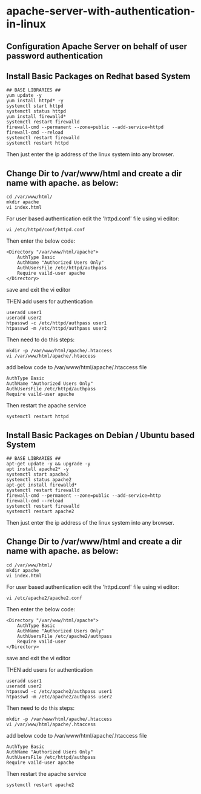 # apache-server-with-authentication-in-linux
## Configuration Apache Server on behalf of user  password authentication

## Install Basic Packages on Redhat based System

```shell
## BASE LIBRARIES ##
yum update -y
yum install httpd* -y
systemctl start httpd
systemctl status httpd
yum install firewalld*
systemctl restart firewalld
firewall-cmd --permanent --zone=public --add-service=httpd
firewall-cmd --reload
systemctl restart firewalld
systemctl restart httpd
```
Then just enter the ip address of the linux system into any browser.


## Change Dir to /var/www/html and create a dir name with apache. as below:
```shell
cd /var/www/html/
mkdir apache   
vi index.html
```

For user based authentication edit the 'httpd.conf' file using vi editor:
```
vi /etc/httpd/conf/httpd.conf
```
Then enter the below code:
```
<Directory "/var/www/html/apache">
	AuthType Basic
	AuthName "Authorized Users Only"
	AuthUsersFile /etc/httpd/authpass
	Require vaild-user apache
</Directory>
```
save and exit the vi editor

THEN add users for authentication 

```
useradd user1    
useradd user2
htpasswd -c /etc/httpd/authpass user1     
htpasswd -m /etc/httpd/authpass user2
```
Then need to do this steps:
```
mkdir -p /var/www/html/apache/.htaccess
vi /var/www/html/apache/.htaccess
```
add below code to /var/www/html/apache/.htaccess file
```
AuthType Basic
AuthName "Authorized Users Only"
AuthUsersFile /etc/httpd/authpass
Require vaild-user apache

```
Then restart the apache service
```
systemctl restart httpd
```




## Install Basic Packages on Debian / Ubuntu based System

```shell
## BASE LIBRARIES ##
apt-get update -y && upgrade -y
apt install apache2* -y
systemctl start apache2
systemctl status apache2
apt-get install firewalld*
systemctl restart firewalld
firewall-cmd --permanent --zone=public --add-service=http
firewall-cmd --reload
systemctl restart firewalld
systemctl restart apache2
```

Then just enter the ip address of the linux system into any browser.


## Change Dir to /var/www/html and create a dir name with apache. as below:
```shell
cd /var/www/html/
mkdir apache   
vi index.html
```

For user based authentication edit the 'httpd.conf' file using vi editor:
```
vi /etc/apache2/apache2.conf
```
Then enter the below code:
```
<Directory "/var/www/html/apache">
	AuthType Basic
	AuthName "Authorized Users Only"
	AuthUsersFile /etc/apache2/authpass
	Require vaild-user 
</Directory>
```
save and exit the vi editor

THEN add users for authentication 

```
useradd user1    
useradd user2
htpasswd -c /etc/apache2/authpass user1     
htpasswd -m /etc/apache2/authpass user2
```
Then need to do this steps:
```
mkdir -p /var/www/html/apache/.htaccess
vi /var/www/html/apache/.htaccess
```
add below code to /var/www/html/apache/.htaccess file
```
AuthType Basic
AuthName "Authorized Users Only"
AuthUsersFile /etc/httpd/authpass
Require vaild-user apache

```
Then restart the apache service
```
systemctl restart apache2
```



